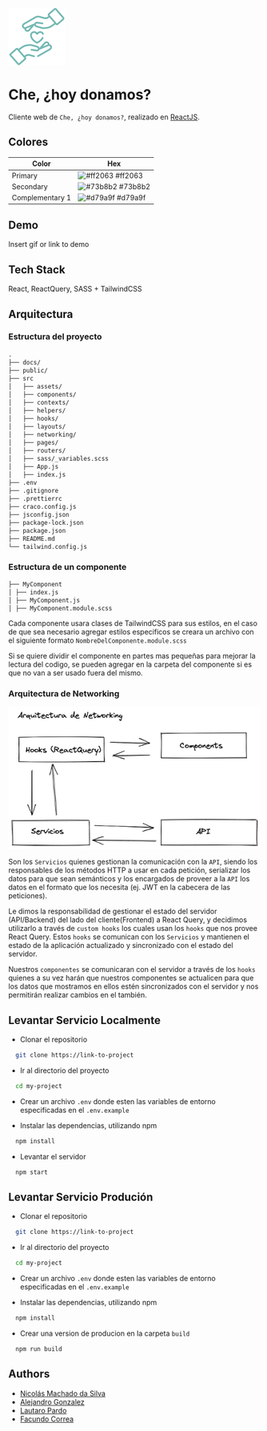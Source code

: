 ![Logo](src/assets/logo--secondary.svg)

# Che, ¿hoy donamos?

Cliente web de `Che, ¿hoy donamos?`, realizado en [ReactJS](https://reactjs.org/).

## Colores

| Color           | Hex                                                              |
| --------------- | ---------------------------------------------------------------- |
| Primary         | ![#ff2063](https://via.placeholder.com/10/ff2063?text=+) #ff2063 |
| Secondary       | ![#73b8b2](https://via.placeholder.com/10/73b8b2?text=+) #73b8b2 |
| Complementary 1 | ![#d79a9f](https://via.placeholder.com/10/d79a9f?text=+) #d79a9f |

## Demo

Insert gif or link to demo

## Tech Stack

React, ReactQuery, SASS + TailwindCSS

## Arquitectura

### Estructura del proyecto

```
.
├── docs/
├── public/
├── src
│   ├── assets/
│   ├── components/
│   ├── contexts/
│   ├── helpers/
│   ├── hooks/
│   ├── layouts/
│   ├── networking/
│   ├── pages/
│   ├── routers/
│   ├── sass/_variables.scss
│   ├── App.js
│   ├── index.js
├── .env
├── .gitignore
├── .prettierrc
├── craco.config.js
├── jsconfig.json
├── package-lock.json
├── package.json
├── README.md
└── tailwind.config.js
```

### Estructura de un componente

```
├── MyComponent
│ ├── index.js
│ ├── MyComponent.js
│ ├── MyComponent.module.scss
```

Cada componente usara clases de TailwindCSS para sus estilos, en el caso de que sea necesario agregar estilos especificos se creara un archivo con el siguiente formato `NombreDelComponente.module.scss`

Si se quiere dividir el componente en partes mas pequeñas para mejorar la lectura del codigo, se pueden agregar en la carpeta del componente si es que no van a ser usado fuera del mismo.

### Arquitectura de Networking

![Logo](docs/networking-architecture.png)

Son los `Servicios` quienes gestionan la comunicación con la `API`, siendo los responsables de los métodos HTTP a usar en cada petición, serializar los datos para que sean semánticos y los encargados de proveer a la `API` los datos en el formato que los necesita (ej. JWT en la cabecera de las peticiones).

Le dimos la responsabilidad de gestionar el estado del servidor (API/Backend) del lado del cliente(Frontend) a React Query, y decidimos utilizarlo a través de `custom hooks` los cuales usan los `hooks` que nos provee React Query. Estos `hooks` se comunican con los `Servicios` y mantienen el estado de la aplicación actualizado y sincronizado con el estado del servidor.

Nuestros `componentes` se comunicaran con el servidor a través de los `hooks` quienes a su vez harán que nuestros componentes se actualicen para que los datos que mostramos en ellos estén sincronizados con el servidor y nos permitirán realizar cambios en el también.

## Levantar Servicio Localmente

- Clonar el repositorio

```bash
  git clone https://link-to-project
```

- Ir al directorio del proyecto

```bash
  cd my-project
```

- Crear un archivo `.env` donde esten las variables de entorno especificadas en el `.env.example`

- Instalar las dependencias, utilizando npm

```bash
  npm install
```

- Levantar el servidor

```bash
  npm start
```

## Levantar Servicio Produción

- Clonar el repositorio

```bash
  git clone https://link-to-project
```

- Ir al directorio del proyecto

```bash
  cd my-project
```

- Crear un archivo `.env` donde esten las variables de entorno especificadas en el `.env.example`

- Instalar las dependencias, utilizando npm

```bash
  npm install
```

- Crear una version de producion en la carpeta `build`

```bash
  npm run build
```

## Authors

- [Nicolás Machado da Silva](https://www.github.com/nicocadq)
- [Alejandro Gonzalez](https://github.com/alejandroGonGon)
- [Lautaro Pardo](https://github.com/LautaroPardo)
- [Facundo Correa](https://github.com/facorrea700)
